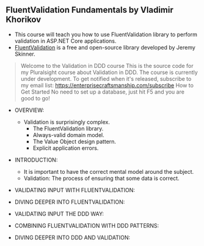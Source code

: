 ## FluentValidation Fundamentals by Vladimir Khorikov

- This course will teach you how to use FluentValidation library to perform validation in ASP.NET Core applications. 
- [FluentValidation](https://fluentvalidation.net) is a free and open-source library developed by Jeremy Skinner.

> Welcome to the Validation in DDD course
> This is the source code for my Pluralsight course about Validation in DDD.
> The course is currently under development. 
> To get notified when it's released, subscribe to my email list: https://enterprisecraftsmanship.com/subscribe
> How to Get Started
> No need to set up a database, just hit F5 and you are good to go!

- OVERVIEW:
  - Validation is surprisingly complex.
    - The FluentValidation library.
    - Always-valid domain model.
    - The Value Object design pattern.
    - Explicit application errors.

- INTRODUCTION:
  - It is important to have the correct mental model around the subject.
  - Validation: The process of ensuring that some data is correct.
  
- VALIDATING INPUT WITH FLUENTVALIDATION:
- DIVING DEEPER INTO FLUENTVALIDATION:
- VALIDATING INPUT THE DDD WAY:
- COMBINING FLUENTVALIDATION WITH DDD PATTERNS:
- DIVING DEEPER INTO DDD AND VALIDATION: